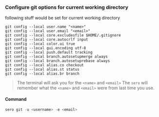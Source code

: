 ### Configure git options for current working directory ###

following stuff would be set for current working directory

```shell
git config --local user.name "<name>"
git config --local user.email "<email>"
git config --local core.excludesfile $HOME/.gitignore
git config --local core.autocrlf input
git config --local color.ui true
git config --local gui.encoding utf-8
git config --local push.default tracking
git config --local branch.autosetupmerge always
git config --local branch.autosetuprebase always
git config --local alias.co checkout
git config --local alias.st status
git config --local alias.br branch
```

> The terminal will ask you for the `<name>` and `<email>`
> The `sero` will remember what the `<name>` and `<email>` were from last time you use.

#### Command ####

```powershell
sero git -u <username> -e <email> 
```